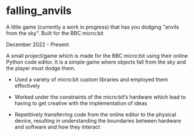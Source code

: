 # falling_anvils

A little game (currently a work in progress) that has you dodging "anvils from the sky". Built for the BBC micro:bit


December ‎2022 - Present

A small project/game which is made for the BBC micro:bit using their online Python code editor. It is a simple game where objects fall from the sky and the player must dodge them.

- Used a variety of micro:bit custom libraries and employed them effectively

- Worked under the constraints of the micro:bit’s hardware which lead to having to get creative with the implementation of ideas

- Repetitively transferring code from the online editor to the physical device, resulting in understanding the boundaries between hardware and software and how they interact
